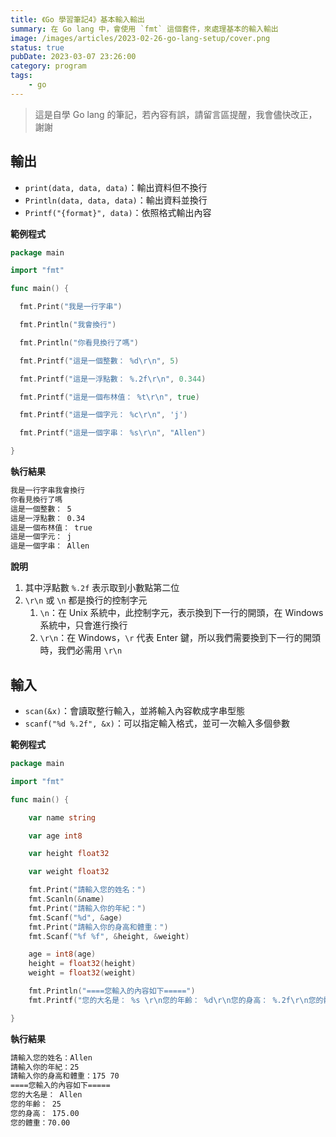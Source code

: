 ```yaml
---
title: 《Go 學習筆記4》基本輸入輸出
summary: 在 Go lang 中，會使用 `fmt` 這個套件，來處理基本的輸入輸出
image: /images/articles/2023-02-26-go-lang-setup/cover.png
status: true
pubDate: 2023-03-07 23:26:00
category: program
tags:
    - go
---
```


>這是自學 Go lang 的筆記，若內容有誤，請留言區提醒，我會儘快改正，謝謝


## 輸出

* `print(data, data, data)`：輸出資料但不換行
* `Println(data, data, data)`：輸出資料並換行
* `Printf("{format}", data)`：依照格式輸出內容


**範例程式**

```go
package main

import "fmt"

func main() {

  fmt.Print("我是一行字串")

  fmt.Println("我會換行")

  fmt.Println("你看見換行了嗎")

  fmt.Printf("這是一個整數： %d\r\n", 5)

  fmt.Printf("這是一浮點數： %.2f\r\n", 0.344)

  fmt.Printf("這是一個布林值： %t\r\n", true)

  fmt.Printf("這是一個字元： %c\r\n", 'j')

  fmt.Printf("這是一個字串： %s\r\n", "Allen")

}
```

**執行結果**

```bash
我是一行字串我會換行
你看見換行了嗎
這是一個整數： 5
這是一浮點數： 0.34
這是一個布林值： true
這是一個字元： j
這是一個字串： Allen
```
**說明**

1. 其中浮點數 `%.2f` 表示取到小數點第二位
2. `\r\n` 或 `\n` 都是換行的控制字元
	1. `\n`：在 Unix 系統中，此控制字元，表示換到下一行的開頭，在 Windows 系統中，只會進行換行
	2. `\r\n`：在 Windows，`\r` 代表 Enter 鍵，所以我們需要換到下一行的開頭時，我們必需用 `\r\n`

## 輸入

* `scan(&x)`：會讀取整行輸入，並將輸入內容軟成字串型態
* `scanf("%d %.2f", &x)`：可以指定輸入格式，並可一次輸入多個參數

**範例程式**

```go
package main

import "fmt"

func main() {

	var name string

	var age int8

	var height float32

	var weight float32

	fmt.Print("請輸入您的姓名：")
	fmt.Scanln(&name)
	fmt.Print("請輸入你的年紀：")
	fmt.Scanf("%d", &age)
	fmt.Print("請輸入你的身高和體重：")
	fmt.Scanf("%f %f", &height, &weight)

	age = int8(age)
	height = float32(height)
	weight = float32(weight)

	fmt.Println("====您輸入的內容如下=====")
	fmt.Printf("您的大名是： %s \r\n您的年齡： %d\r\n您的身高： %.2f\r\n您的體重：%.2f\r\n", name, age, height, weight)

}
```
**執行結果**

```bash
請輸入您的姓名：Allen
請輸入你的年紀：25
請輸入你的身高和體重：175 70 
====您輸入的內容如下=====
您的大名是： Allen 
您的年齡： 25
您的身高： 175.00
您的體重：70.00
```
